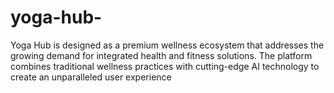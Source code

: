 # yoga-hub-
Yoga Hub is designed as a premium wellness ecosystem that addresses the growing demand for integrated health and fitness solutions. The platform combines traditional wellness practices with cutting-edge AI technology to create an unparalleled user experience
